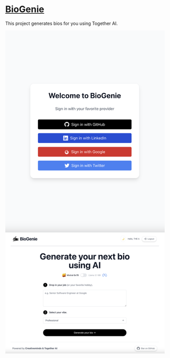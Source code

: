 # [BioGenie](https://boi-genie-faizanrauf6s-projects.vercel.app/)

This project generates bios for you using Together AI.

[![Bio Generator](./public/screenshot3.png)](https://boi-genie-faizanrauf6s-projects.vercel.app/)
[![Bio Generator](./public/screenshot2.png)](https://boi-genie-faizanrauf6s-projects.vercel.app/)